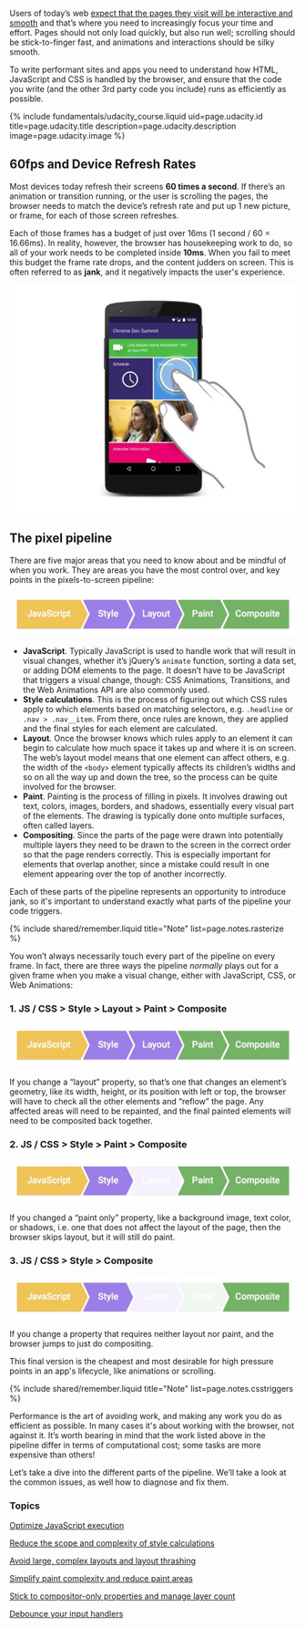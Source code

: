 


<div class="mdl-grid">
  <div class="mdl-cell mdl-cell--6-col">
    <p class="intro">
      Users of today’s web <a href="http://paul.kinlan.me/what-news-readers-want/">
      expect that the pages they visit will be interactive and smooth</a> and
      that’s where you need to increasingly focus your time and effort. Pages
      should not only load quickly, but also run well; scrolling should be
      stick-to-finger fast, and animations and interactions should be silky smooth.
    </p>
    <p>
      To write performant sites and apps you need to understand how HTML, JavaScript and CSS is handled by the browser, and ensure that the code you write (and the other 3rd party code you include) runs as efficiently as possible.
    </p>
  </div>
  {% include fundamentals/udacity_course.liquid uid=page.udacity.id title=page.udacity.title description=page.udacity.description image=page.udacity.image %}
</div>

## 60fps and Device Refresh Rates

<div class="mdl-grid">
  <div class="mdl-cell mdl-cell--6-col">
    <p>
      Most devices today refresh their screens <b>60 times a second</b>. If there’s an animation or transition running, or the user is scrolling the pages, the browser needs to match the device’s refresh rate and put up 1 new picture, or frame, for each of those screen refreshes.
    </p>
    <p>
      Each of those frames has a budget of just over 16ms (1 second / 60 = 16.66ms). In reality, however, the browser has housekeeping work to do, so all of your work needs to be completed inside <b>10ms</b>. When you fail to meet this budget the frame rate drops, and the content judders on screen. This is often referred to as <b>jank</b>, and it negatively impacts the user's experience.
    </p>
  </div>
  <div class="mdl-cell mdl-cell--6-col">
    <img src="images/intro/response.jpg" alt="User interacting with a website.">
  </div>
</div>

## The pixel pipeline
There are five major areas that you need to know about and be mindful of when you work. They are areas you have the most control over, and key points in the pixels-to-screen pipeline:

<img src="images/intro/frame-full.jpg"  alt="The full pixel pipeline">

* **JavaScript**. Typically JavaScript is used to handle work that will result in visual changes, whether it’s jQuery’s `animate` function, sorting a data set, or adding DOM elements to the page. It doesn’t have to be JavaScript that triggers a visual change, though: CSS Animations, Transitions, and the Web Animations API are also commonly used.
* **Style calculations**. This is the process of figuring out which CSS rules apply to which elements based on matching selectors, e.g. `.headline` or `.nav > .nav__item`. From there, once rules are known, they are applied and the final styles for each element are calculated.
* **Layout**. Once the browser knows which rules apply to an element it can begin to calculate how much space it takes up and where it is on screen. The web’s layout model means that one element can affect others, e.g. the width of the `<body>` element typically affects its children’s widths and so on all the way up and down the tree, so the process can be quite involved for the browser.
* **Paint**. Painting is the process of filling in pixels. It involves drawing out text, colors, images, borders, and shadows, essentially every visual part of the elements. The drawing is typically done onto multiple surfaces, often called layers.
* **Compositing**. Since the parts of the page were drawn into potentially multiple layers they need to be drawn to the screen in the correct order so that the page renders correctly. This is especially important for elements that overlap another, since a mistake could result in one element appearing over the top of another incorrectly.

Each of these parts of the pipeline represents an opportunity to introduce jank, so it's important to understand exactly what parts of the pipeline your code triggers.

{% include shared/remember.liquid title="Note" list=page.notes.rasterize %}

You won’t always necessarily touch every part of the pipeline on every frame. In fact, there are three ways the pipeline _normally_ plays out for a given frame when you make a visual change, either with JavaScript, CSS, or Web Animations:

### 1. JS / CSS > Style > Layout > Paint > Composite

<img src="images/intro/frame-full.jpg"  alt="The full pixel pipeline">

If you change a “layout” property, so that’s one that changes an element’s geometry, like its width, height, or its position with left or top, the browser will have to check all the other elements and “reflow” the page. Any affected areas will need to be repainted, and the final painted elements will need to be composited back together.

### 2. JS / CSS > Style > Paint > Composite

<img src="images/intro/frame-no-layout.jpg" alt="The  pixel pipeline without layout.">

If you changed a “paint only” property, like a background image, text color, or shadows, i.e. one that does not affect the layout of the page, then the browser skips layout, but it will still do paint.

### 3. JS / CSS > Style > Composite

<img src="images/intro/frame-no-layout-paint.jpg" alt="The pixel pipeline without layout or paint.">

If you change a property that requires neither layout nor paint, and the browser jumps to just do compositing.

This final version is the cheapest and most desirable for high pressure points in an app's lifecycle, like animations or scrolling.

{% include shared/remember.liquid title="Note" list=page.notes.csstriggers %}

Performance is the art of avoiding work, and making any work you do as efficient as possible. In many cases it's about working with the browser, not against it. It’s worth bearing in mind that the work listed above in the pipeline differ in terms of computational cost; some tasks are more expensive than others!

Let’s take a dive into the different parts of the pipeline. We’ll take a look at the common issues, as well how to diagnose and fix them.


### Topics


  [Optimize JavaScript execution](/web/fundamentals/performance/rendering/optimize-javascript-execution?hl=en)

  [Reduce the scope and complexity of style calculations](/web/fundamentals/performance/rendering/reduce-the-scope-and-complexity-of-style-calculations?hl=en)

  [Avoid large, complex layouts and layout thrashing](/web/fundamentals/performance/rendering/avoid-large-complex-layouts-and-layout-thrashing?hl=en)

  [Simplify paint complexity and reduce paint areas](/web/fundamentals/performance/rendering/simplify-paint-complexity-and-reduce-paint-areas?hl=en)

  [Stick to compositor-only properties and manage layer count](/web/fundamentals/performance/rendering/stick-to-compositor-only-properties-and-manage-layer-count?hl=en)

  [Debounce your input handlers](/web/fundamentals/performance/rendering/debounce-your-input-handlers?hl=en)

